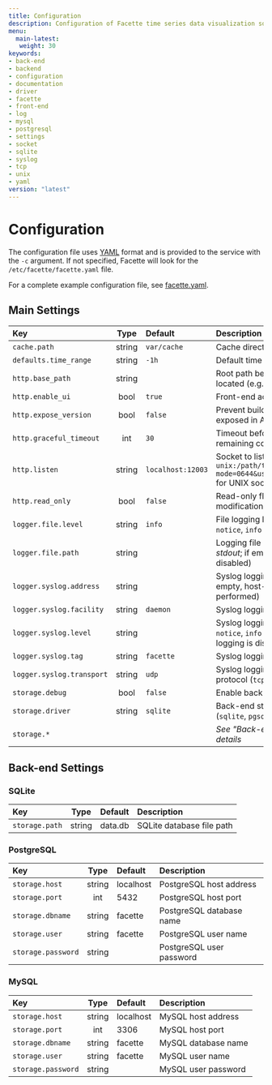 ```yaml
---
title: Configuration
description: Configuration of Facette time series data visualization software
menu:
  main-latest:
   weight: 30
keywords:
- back-end
- backend
- configuration
- documentation
- driver
- facette
- front-end
- log
- mysql
- postgresql
- settings
- socket
- sqlite
- syslog
- tcp
- unix
- yaml
version: "latest"
---
```


# Configuration

The configuration file uses [YAML](http://yaml.org/) format and is provided to the service with the `-c` argument. If
not specified, Facette will look for the `/etc/facette/facette.yaml` file.

For a complete example configuration file, see
[facette.yaml](https://raw.githubusercontent.com/facette/facette/master/docs/examples/facette.yaml).

## Main Settings

| Key                       |  Type  | Default           | Description                                                                                                 |
|:--------------------------|:------:|:------------------|:------------------------------------------------------------------------------------------------------------|
| `cache.path`              | string | `var/cache`       | Cache directory path                                                                                        |
| `defaults.time_range`     | string | `-1h`             | Default time range for plots retrieval                                                                      |
| `http.base_path`          | string |                   | Root path behind which the service is located (e.g. `/facette`)                                             |
| `http.enable_ui`          |  bool  | `true`            | Front-end activation flag                                                                                   |
| `http.expose_version`     |  bool  | `false`           | Prevent build details from being exposed in API                                                             |
| `http.graceful_timeout`   |  int   | `30`              | Timeout before forcefully shutdown remaining connections                                                    |
| `http.listen`             | string | `localhost:12003` | Socket to listen on (use `unix:/path/to/facette.sock?mode=0644&user=facette&group=facette` for UNIX socket) |
| `http.read_only`          |  bool  | `false`           | Read-only flag, preventing modifications through API calls                                                  |
| `logger.file.level`       | string | `info`            | File logging level (`error`, `warning`, `notice`, `info` or `debug`)                                        |
| `logger.file.path`        | string |                   | Logging file path (if `-` logging goes to *stdout*; if empty file logging is disabled)                      |
| `logger.syslog.address`   | string |                   | Syslog logging server address (if empty, host-local logging is performed)                                   |
| `logger.syslog.facility`  | string | `daemon`          | Syslog logging [facility](https://en.wikipedia.org/wiki/Syslog#Facility))                                   |
| `logger.syslog.level`     | string |                   | Syslog logging level (`error`, `warning`, `notice`, `info` or `debug`; if empty syslog logging is disabled) |
| `logger.syslog.tag`       | string | `facette`         | Syslog logging tag                                                                                          |
| `logger.syslog.transport` | string | `udp`             | Syslog logging network transport protocol (`tcp`, `udp` or `unix`)                                          |
| `storage.debug`           |  bool  | `false`           | Enable back-end storage debugging                                                                           |
| `storage.driver`          | string | `sqlite`          | Back-end storage driver name (`sqlite`, `pgsql` or `mysql`)                                                 |
| `storage.*`               |        |                   | *See "Back-end Settings" below for details*                                                                 |

## Back-end Settings

### SQLite

| Key            | Type   | Default | Description               |
|:---------------|:------:|:--------|:--------------------------|
| `storage.path` | string | data.db | SQLite database file path |

### PostgreSQL

| Key                | Type   | Default   | Description              |
|:-------------------|:------:|:----------|:-------------------------|
| `storage.host`     | string | localhost | PostgreSQL host address  |
| `storage.port`     | int    | 5432      | PostgreSQL host port     |
| `storage.dbname`   | string | facette   | PostgreSQL database name |
| `storage.user`     | string | facette   | PostgreSQL user name     |
| `storage.password` | string |           | PostgreSQL user password |

### MySQL

| Key                | Type   | Default   | Description         |
|:-------------------|:------:|:----------|:--------------------|
| `storage.host`     | string | localhost | MySQL host address  |
| `storage.port`     | int    | 3306      | MySQL host port     |
| `storage.dbname`   | string | facette   | MySQL database name |
| `storage.user`     | string | facette   | MySQL user name     |
| `storage.password` | string |           | MySQL user password |
